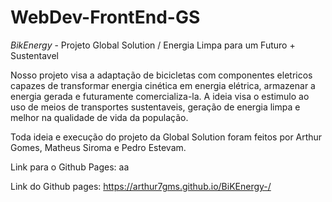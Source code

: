 # WebDev-FrontEnd-GS
*BikEnergy* - Projeto Global Solution / Energia Limpa para um Futuro + Sustentavel

Nosso projeto visa a adaptação de bicicletas com componentes eletricos capazes de transformar energia cinética em energia elétrica, armazenar a energia gerada e futuramente comercializa-la.
A ideia visa o estimulo ao uso de meios de transportes sustentaveis, geração de energia limpa e melhor na qualidade de vida da população.

Toda ideia e execução do projeto da Global Solution foram feitos por Arthur Gomes, Matheus Siroma e Pedro Estevam.

Link para o Github Pages: aa

Link do Github pages: https://arthur7gms.github.io/BiKEnergy-/
